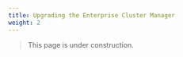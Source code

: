 ```yaml
---
title: Upgrading the Enterprise Cluster Manager
weight: 2
---
```


> This page is under construction.